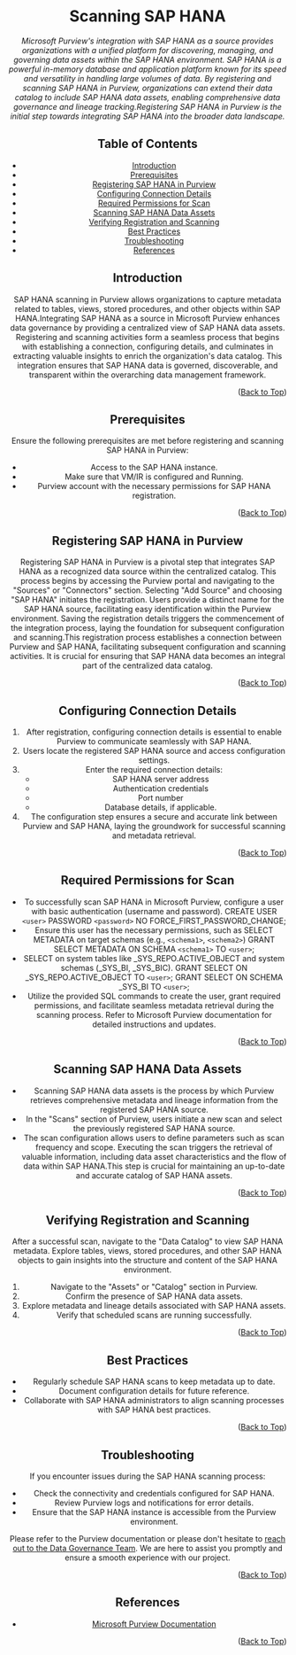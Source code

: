 <!-- Improved compatibility of Back to Top link -->
<a name="SAP HANA-top"></a>

<!-- Concept TITLE AND OVERVIEW -->

<center>

# Scanning SAP HANA

*Microsoft Purview's integration with SAP HANA as a source provides organizations with a unified platform for discovering, managing, and governing data assets within the SAP HANA environment. SAP HANA is a powerful in-memory database and application platform known for its speed and versatility in handling large volumes of data. By registering and scanning SAP HANA in Purview, organizations can extend their data catalog to include SAP HANA data assets, enabling comprehensive data governance and lineage tracking.Registering SAP HANA in Purview is the initial step towards integrating SAP HANA into the broader data landscape.*


## Table of Contents

- [Introduction](#introduction)
- [Prerequisites](#prerequisites)
- [Registering SAP HANA in Purview](#registering-sap-hana-in-purview)
- [Configuring Connection Details](#configuring-connection-details)
- [Required Permissions for Scan](#required-permissions-for-scan)
- [Scanning SAP HANA Data Assets](#scanning-sap-hana-data-assets)
- [Verifying Registration and Scanning](#verifying-registration-and-scanning)
- [Best Practices](#best-practices)
- [Troubleshooting](#troubleshooting)
- [References](#references)

## Introduction

SAP HANA scanning in Purview allows organizations to capture metadata related to tables, views, stored procedures, and other objects within SAP HANA.Integrating SAP HANA as a source in Microsoft Purview enhances data governance by providing a centralized view of SAP HANA data assets. Registering and scanning activities form a seamless process that begins with establishing a connection, configuring details, and culminates in extracting valuable insights to enrich the organization's data catalog. This integration ensures that SAP HANA data is governed, discoverable, and transparent within the overarching data management framework.

<p align="right">(<a href="#SAP HANA-top">Back to Top</a>)</p>

## Prerequisites

Ensure the following prerequisites are met before registering and scanning SAP HANA in Purview:

- Access to the SAP HANA instance.
- Make sure that VM/IR is configured and Running.
- Purview account with the necessary permissions for SAP HANA registration.

<p align="right">(<a href="#SAP HANA-top">Back to Top</a>)</p>

## Registering SAP HANA in Purview

Registering SAP HANA in Purview is a pivotal step that integrates SAP HANA as a recognized data source within the centralized catalog. This process begins by accessing the Purview portal and navigating to the "Sources" or "Connectors" section. Selecting "Add Source" and choosing "SAP HANA" initiates the registration. Users provide a distinct name for the SAP HANA source, facilitating easy identification within the Purview environment. Saving the registration details triggers the commencement of the integration process, laying the foundation for subsequent configuration and scanning.This registration process establishes a connection between Purview and SAP HANA, facilitating subsequent configuration and scanning activities. It is crucial for ensuring that SAP HANA data becomes an integral part of the centralized data catalog.


<p align="right">(<a href="#SAP HANA-top">Back to Top</a>)</p>

## Configuring Connection Details

1. After registration, configuring connection details is essential to enable Purview to communicate seamlessly with SAP HANA. 
2. Users locate the registered SAP HANA source and access configuration settings.
3. Enter the required connection details:
   - SAP HANA server address
   - Authentication credentials
   - Port number
   - Database details, if applicable.
4. The configuration step ensures a secure and accurate link between Purview and SAP HANA, laying the groundwork for successful scanning and metadata retrieval.

<p align="right">(<a href="#SAP HANA-top">Back to Top</a>)</p>

## Required Permissions for Scan

- To successfully scan SAP HANA in Microsoft Purview, configure a user with basic authentication (username and password).
   CREATE USER `<user>` PASSWORD `<password>` NO FORCE_FIRST_PASSWORD_CHANGE;
- Ensure this user has the necessary permissions, such as SELECT METADATA on target schemas (e.g., `<schema1>`, `<schema2>`) 
   GRANT SELECT METADATA ON SCHEMA `<schema1>` TO `<user>`;
- SELECT on system tables like _SYS_REPO.ACTIVE_OBJECT and system schemas (_SYS_BI, _SYS_BIC). 
   GRANT SELECT ON _SYS_REPO.ACTIVE_OBJECT TO `<user>`;
   GRANT SELECT ON SCHEMA _SYS_BI TO `<user>`;
- Utilize the provided SQL commands to create the user, grant required permissions, and facilitate seamless metadata retrieval during the scanning process. Refer to Microsoft Purview documentation for detailed instructions and updates.

<p align="right">(<a href="#SAP HANA-top">Back to Top</a>)</p>

## Scanning SAP HANA Data Assets

- Scanning SAP HANA data assets is the process by which Purview retrieves comprehensive metadata and lineage information from the registered SAP HANA source. 
- In the "Scans" section of Purview, users initiate a new scan and select the previously registered SAP HANA source. 
- The scan configuration allows users to define parameters such as scan frequency and scope. Executing the scan triggers the retrieval of valuable information, including data asset characteristics and the flow of data within SAP HANA.This step is crucial for maintaining an up-to-date and accurate catalog of SAP HANA assets.

<p align="right">(<a href="#SAP HANA-top">Back to Top</a>)</p>

## Verifying Registration and Scanning

After a successful scan, navigate to the "Data Catalog" to view SAP HANA metadata. Explore tables, views, stored procedures, and other SAP HANA objects to gain insights into the structure and content of the SAP HANA environment.

1. Navigate to the "Assets" or "Catalog" section in Purview.
2. Confirm the presence of SAP HANA data assets.
3. Explore metadata and lineage details associated with SAP HANA assets.
4. Verify that scheduled scans are running successfully.

<p align="right">(<a href="#SAP HANA-top">Back to Top</a>)</p>

## Best Practices

- Regularly schedule SAP HANA scans to keep metadata up to date.
- Document configuration details for future reference.
- Collaborate with SAP HANA administrators to align scanning processes with SAP HANA best practices.

<p align="right">(<a href="#SAP HANA-top">Back to Top</a>)</p>

## Troubleshooting

If you encounter issues during the SAP HANA scanning process:

- Check the connectivity and credentials configured for SAP HANA.
- Review Purview logs and notifications for error details.
- Ensure that the SAP HANA instance is accessible from the Purview environment.

Please refer to the Purview documentation or please don't hesitate to [reach out to the Data Governance Team](mailto:data_governance_team@hanes.com). We are here to assist you promptly and ensure a smooth experience with our project.

<p align="right">(<a href="#SAP HANA-top">Back to Top</a>)</p>

## References

- [Microsoft Purview Documentation](https://docs.microsoft.com/en-us/azure/purview/)

<p align="right">(<a href="#SAP HANA-top">Back to Top</a>)</p>









